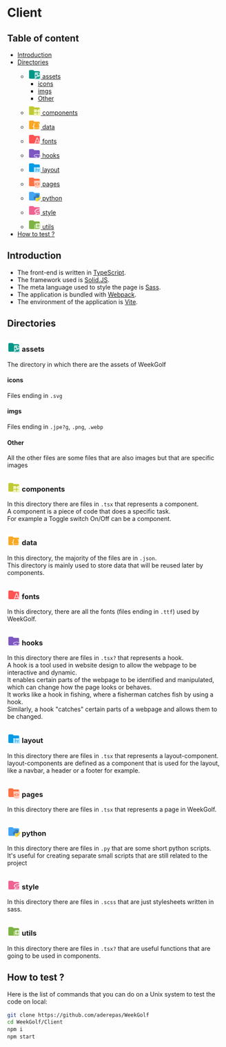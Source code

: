 # Client
## Table of content

<!-- vim-markdown-toc GFM -->

* [Introduction](#introduction)
* [Directories](#directories)
  * [<img src="../assets/folder-images.svg" style="height: 30px; display: inline; transform: translateY(5px)"> assets](#img-srcassetsfolder-imagessvg-styleheight-30px-display-inline-transform-translatey5px-assets)
    * [icons](#icons)
    * [imgs](#imgs)
    * [Other](#other)
  * [<img src="../assets/folder-components.svg" style="height: 30px; display: inline; transform: translateY(5px)"> components](#img-srcassetsfolder-componentssvg-styleheight-30px-display-inline-transform-translatey5px-components)
  * [<img src="../assets/folder-json.svg" style="height: 30px; display: inline; transform: translateY(5px)"> data](#img-srcassetsfolder-jsonsvg-styleheight-30px-display-inline-transform-translatey5px-data)
  * [<img src="../assets/folder-font.svg" style="height: 30px; display: inline; transform: translateY(5px)"> fonts](#img-srcassetsfolder-fontsvg-styleheight-30px-display-inline-transform-translatey5px-fonts)
  * [<img src="../assets/folder-hook.svg" style="height: 30px; display: inline; transform: translateY(5px)"> hooks](#img-srcassetsfolder-hooksvg-styleheight-30px-display-inline-transform-translatey5px-hooks)
  * [<img src="../assets/folder-layout.svg" style="height: 30px; display: inline; transform: translateY(5px)"> layout](#img-srcassetsfolder-layoutsvg-styleheight-30px-display-inline-transform-translatey5px-layout)
  * [<img src="../assets/folder-views.svg" style="height: 30px; display: inline; transform: translateY(5px)"> pages](#img-srcassetsfolder-viewssvg-styleheight-30px-display-inline-transform-translatey5px-pages)
  * [<img src="../assets/folder-python.svg" style="height: 30px; display: inline; transform: translateY(5px)"> python](#img-srcassetsfolder-pythonsvg-styleheight-30px-display-inline-transform-translatey5px-python)
  * [<img src="../assets/folder-sass.svg" style="height: 30px; display: inline; transform: translateY(5px)"> style](#img-srcassetsfolder-sasssvg-styleheight-30px-display-inline-transform-translatey5px-style)
  * [<img src="../assets/folder-utils.svg" style="height: 30px; display: inline; transform: translateY(5px)"> utils](#img-srcassetsfolder-utilssvg-styleheight-30px-display-inline-transform-translatey5px-utils)
* [How to test ?](#how-to-test-)

<!-- vim-markdown-toc -->

## Introduction
- The front-end is written in [TypeScript](https://www.typescriptlang.org/).<br/>
- The framework used is [Solid.JS](https://www.solidjs.com).<br/>
- The meta language used to style the page is [Sass](https://sass-lang.com).<br/>
- The application is bundled with [Webpack](https://webpack.js.org/).<br/>
- The environment of the application is [Vite](https://vitejs.dev/).<br/>

## Directories
### <img src="../assets/folder-images.svg" style="height: 30px; display: inline; transform: translateY(5px)"> assets
The directory in which there are the assets of WeekGolf
#### icons
Files ending in `.svg`
#### imgs
Files ending in `.jpe?g`, `.png`, `.webp`
#### Other
All the other files are some files that are also images but that are specific images

### <img src="../assets/folder-components.svg" style="height: 30px; display: inline; transform: translateY(5px)"> components
In this directory there are files in `.tsx` that represents a component.<br/>
A component is a piece of code that does a specific task.<br/>
For example a Toggle switch On/Off can be a component.

### <img src="../assets/folder-json.svg" style="height: 30px; display: inline; transform: translateY(5px)"> data
In this directory, the majority of the files are in `.json`.<br/>
This directory is mainly used to store data that will be reused later by components.

### <img src="../assets/folder-font.svg" style="height: 30px; display: inline; transform: translateY(5px)"> fonts
In this directory, there are all the fonts (files ending in `.ttf`) used by WeekGolf.

### <img src="../assets/folder-hook.svg" style="height: 30px; display: inline; transform: translateY(5px)"> hooks
In this directory there are files in `.tsx?` that represents a hook.<br/>
A hook is a tool used in website design to allow the webpage to be interactive and dynamic.<br/>
It enables certain parts of the webpage to be identified and manipulated, which can change how the page looks or behaves.<br/>
It works like a hook in fishing, where a fisherman catches fish by using a hook.<br/>
Similarly, a hook "catches" certain parts of a webpage and allows them to be changed.

### <img src="../assets/folder-layout.svg" style="height: 30px; display: inline; transform: translateY(5px)"> layout
In this directory there are files in `.tsx` that represents a layout-component.<br/>
layout-components are defined as a component that is used for the layout, like a navbar, a header or a footer for example.

### <img src="../assets/folder-views.svg" style="height: 30px; display: inline; transform: translateY(5px)"> pages
In this directory there are files in `.tsx` that represents a page in WeekGolf.<br/>

### <img src="../assets/folder-python.svg" style="height: 30px; display: inline; transform: translateY(5px)"> python
In this directory there are files in `.py` that are some short python scripts.<br/>
It's useful for creating separate small scripts that are still related to the project

### <img src="../assets/folder-sass.svg" style="height: 30px; display: inline; transform: translateY(5px)"> style
In this directory there are files in `.scss` that are just stylesheets written in sass.

### <img src="../assets/folder-utils.svg" style="height: 30px; display: inline; transform: translateY(5px)"> utils
In this directory there are files in `.tsx?` that are useful functions that are going to be used in components.

## How to test ?
Here is the list of commands that you can do on a Unix system to test the code on local:
```sh
git clone https://github.com/aderepas/WeekGolf
cd WeekGolf/Client
npm i
npm start
```

